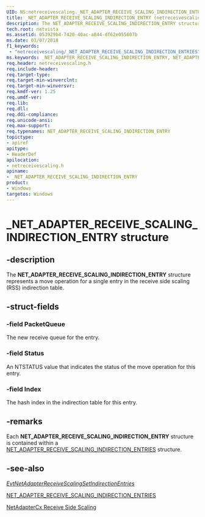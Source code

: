 ```yaml
---
UID: NS:netreceivescaling._NET_ADAPTER_RECEIVE_SCALING_INDIRECTION_ENTRY
title: _NET_ADAPTER_RECEIVE_SCALING_INDIRECTION_ENTRY (netreceivescaling.h)
description: The NET_ADAPTER_RECEIVE_SCALING_INDIRECTION_ENTRY structure represents a single entry in the receive side scaling (RSS) indirection table.
tech.root: netvista
ms.assetid: 053929b4-7420-40ac-a844-df62e055607b
ms.date: 03/07/2018
f1_keywords:
 - "netreceivescaling/_NET_ADAPTER_RECEIVE_SCALING_INDIRECTION_ENTRIES"
ms.keywords: _NET_ADAPTER_RECEIVE_SCALING_INDIRECTION_ENTRY, NET_ADAPTER_RECEIVE_SCALING_INDIRECTION_ENTRY, 
req.header: netreceivescaling.h
req.include-header:
req.target-type:
req.target-min-winverclnt:
req.target-min-winversvr:
req.kmdf-ver: 1.25
req.umdf-ver:
req.lib:
req.dll:
req.ddi-compliance:
req.unicode-ansi:
req.max-support:
req.typenames: NET_ADAPTER_RECEIVE_SCALING_INDIRECTION_ENTRY
topictype: 
- apiref
apitype: 
- HeaderDef
apilocation: 
- netreceivescaling.h
apiname: 
- _NET_ADAPTER_RECEIVE_SCALING_INDIRECTION_ENTRY
product:
- Windows
targetos: Windows
---
```


# _NET_ADAPTER_RECEIVE_SCALING_INDIRECTION_ENTRY structure

## -description


The **NET_ADAPTER_RECEIVE_SCALING_INDIRECTION_ENTRY** structure represents a move operation for a single entry in the receive side scaling (RSS) indirection table. 

## -struct-fields

### -field PacketQueue
The new receive queue for the entry.

### -field Status
An NTSTATUS value that indicates the status of the move operation for this entry.

### -field Index
The hash index in the indirection table for this entry.

## -remarks
Each **NET_ADAPTER_RECEIVE_SCALING_INDIRECTION_ENTRY** structure is contained within a [NET_ADAPTER_RECEIVE_SCALING_INDIRECTION_ENTRIES](ns-netreceivescaling-_net_adapter_receive_scaling_indirection_entries.md) structure.



## -see-also
*[EvtNetAdapterReceiveScalingSetIndirectionEntries](nc-netreceivescaling-evt_net_adapter_receive_scaling_set_indirection_entries.md)*

[NET_ADAPTER_RECEIVE_SCALING_INDIRECTION_ENTRIES](ns-netreceivescaling-_net_adapter_receive_scaling_indirection_entries.md)

[NetAdapterCx Receive Side Scaling](https://docs.microsoft.com/windows-hardware/drivers/netcx/netadaptercx-receive-side-scaling-rss-)
